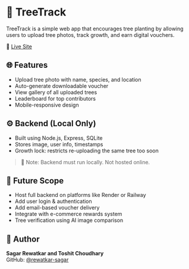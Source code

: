 # 🌱 TreeTrack

TreeTrack is a simple web app that encourages tree planting by allowing users to upload tree photos, track growth, and earn digital vouchers.

🔗 [Live Site](https://rewatkar-sagar.github.io/tree-track/)

## 🌐 Features
- Upload tree photo with name, species, and location
- Auto-generate downloadable voucher
- View gallery of all uploaded trees
- Leaderboard for top contributors
- Mobile-responsive design

## ⚙️ Backend (Local Only)

- Built using Node.js, Express, SQLite
- Stores image, user info, timestamps
- Growth lock: restricts re-uploading the same tree too soon

> 📌 Note: Backend must run locally. Not hosted online.

## 🔭 Future Scope
- Host full backend on platforms like Render or Railway
- Add user login & authentication
- Add email-based voucher delivery
- Integrate with e-commerce rewards system
- Tree verification using AI image comparison
## 👤 Author
**Sagar Rewatkar and Toshit Choudhary**  
GitHub: [@rewatkar-sagar](https://github.com/rewatkar-sagar)
